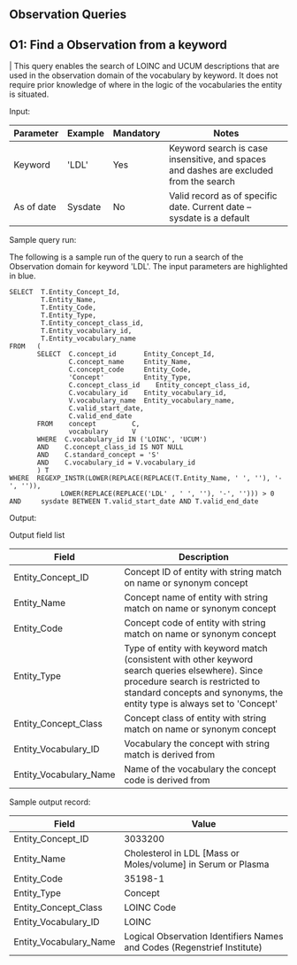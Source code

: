 Observation Queries
---

O1: Find a Observation from a keyword
---

| This query enables the search of LOINC and UCUM descriptions that are used in the observation domain of the vocabulary by keyword.
It does not require prior knowledge of where in the logic of the vocabularies the entity is situated.

Input:

|  Parameter |  Example |  Mandatory |  Notes |
| --- | --- | --- | --- |
|  Keyword |  'LDL' |  Yes | Keyword search is case insensitive, and spaces and dashes are excluded from the search |
|  As of date |  Sysdate |  No | Valid record as of specific date. Current date – sysdate is a default |



Sample query run:

The following is a sample run of the query to run a search of the Observation domain for keyword 'LDL'. The input parameters are highlighted in  blue.

	SELECT  T.Entity_Concept_Id,
	        T.Entity_Name,
	        T.Entity_Code,
	        T.Entity_Type,
	        T.Entity_concept_class_id,
	        T.Entity_vocabulary_id,
	        T.Entity_vocabulary_name
	FROM   (
	       SELECT  C.concept_id       Entity_Concept_Id,
	               C.concept_name     Entity_Name,
	               C.concept_code     Entity_Code,
	               'Concept'          Entity_Type,
	               C.concept_class_id    Entity_concept_class_id,
	               C.vocabulary_id    Entity_vocabulary_id,
	               V.vocabulary_name  Entity_vocabulary_name,
	               C.valid_start_date,
	               C.valid_end_date
	       FROM    concept         C, 
	               vocabulary      V
	       WHERE  C.vocabulary_id IN ('LOINC', 'UCUM')
	       AND    C.concept_class_id IS NOT NULL
	       AND    C.standard_concept = 'S'
	       AND    C.vocabulary_id = V.vocabulary_id
	       ) T
	WHERE  REGEXP_INSTR(LOWER(REPLACE(REPLACE(T.Entity_Name, ' ', ''), '-', '')), 
	             LOWER(REPLACE(REPLACE('LDL' , ' ', ''), '-', ''))) > 0
	AND     sysdate BETWEEN T.valid_start_date AND T.valid_end_date

Output:

Output field list

|  Field |  Description |
| --- | --- |
|  Entity_Concept_ID | Concept ID of entity with string match on name or synonym concept |
|  Entity_Name | Concept name of entity with string match on name or synonym concept |
|  Entity_Code | Concept code of entity with string match on name or synonym concept |
|  Entity_Type | Type of entity with keyword match (consistent with other keyword search queries elsewhere). Since procedure search is restricted to standard concepts and synonyms, the entity type is always set to 'Concept' |
|  Entity_Concept_Class | Concept class of entity with string match on name or synonym concept |
|  Entity_Vocabulary_ID | Vocabulary the concept with string match is derived from |
|  Entity_Vocabulary_Name | Name of the vocabulary the concept code is derived from |



Sample output record:

|  Field |  Value |
| --- | --- |
|  Entity_Concept_ID |  3033200 |
|  Entity_Name |  Cholesterol in LDL [Mass or Moles/volume] in Serum or Plasma |
|  Entity_Code |  35198-1 |
|  Entity_Type |  Concept |
|  Entity_Concept_Class |  LOINC Code |
|  Entity_Vocabulary_ID |  LOINC |
|  Entity_Vocabulary_Name |  Logical Observation Identifiers Names and Codes (Regenstrief Institute) |

